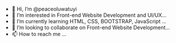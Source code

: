 - 👋 Hi, I’m @peaceoluwatuyi
- 👀 I’m interested in Front-end Website Development and UI/UX...
- 🌱 I’m currently learning HTML, CSS, BOOTSTRAP, JavaScript ...
- 💞️ I’m looking to collaborate on Front-end Website Development...
- 📫 How to reach me ...

<!---
peaceoluwatuyi/peaceoluwatuyi is a ✨ special ✨ repository because its `README.md` (this file) appears on your GitHub profile.
You can click the Preview link to take a look at your changes.
--->
